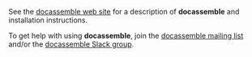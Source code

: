 See the [docassemble web site](https://docassemble.org) for
a description of **docassemble** and installation instructions.

To get help with using **docassemble**, join the 
[docassemble mailing list](https://mail.python.org/mm3/mailman3/lists/docassemble.python.org/)
and/or the [docassemble Slack group](https://join.slack.com/t/docassemble/shared_invite/enQtMjQ0Njc1NDk0NjU2LTAzYzY5NWExMzUxNTNhNjUyZjRkMDg0NGE2Yjc2YjI0OGNlMTcwNjhjYzRhMjljZWU0MTI2N2U0MTFlM2ZjNzg).
